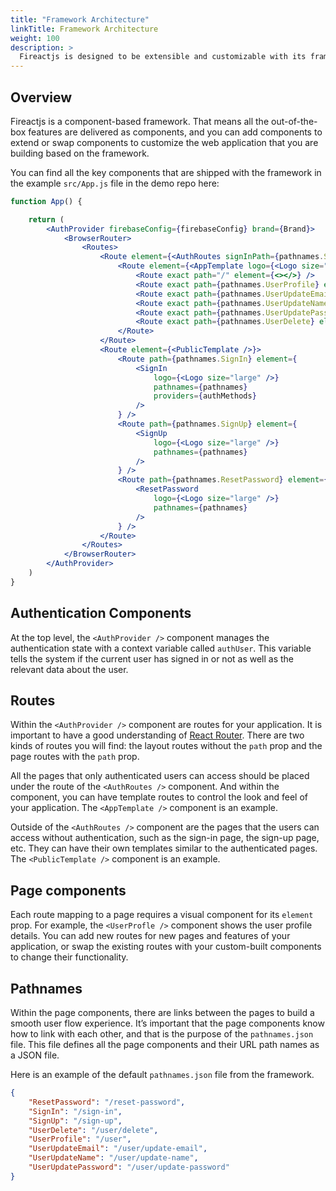 ```yaml
---
title: "Framework Architecture"
linkTitle: Framework Architecture
weight: 100
description: >
  Fireactjs is designed to be extensible and customizable with its framework architecture.
---
```

## Overview

Fireactjs is a component-based framework. That means all the out-of-the-box features are delivered as components, and you can add components to extend or swap components to customize the web application that you are building based on the framework.

You can find all the key components that are shipped with the framework in the example `src/App.js` file in the demo repo here:

```jsx
function App() {

	return (
		<AuthProvider firebaseConfig={firebaseConfig} brand={Brand}>
			<BrowserRouter>
				<Routes>
					<Route element={<AuthRoutes signInPath={pathnames.SignIn} loader={<Loader size="large" />} />} >
						<Route element={<AppTemplate logo={<Logo size="large" />} brand={Brand} toolBarMenu={<UserMenu pathnames={pathnames} />} drawerMenu={<MainMenu pathnames={pathnames}  />} />}>
							<Route exact path="/" element={<></>} />
							<Route exact path={pathnames.UserProfile} element={<UserProfile pathnames={pathnames} />} />
							<Route exact path={pathnames.UserUpdateEmail} element={<UserUpdateEmail pathnames={pathnames} />} />
							<Route exact path={pathnames.UserUpdateName} element={<UserUpdateName pathnames={pathnames} />} />
							<Route exact path={pathnames.UserUpdatePassword} element={<UserUpdatePassword pathnames={pathnames} />} />
							<Route exact path={pathnames.UserDelete} element={<UserDelete pathnames={pathnames} />} />
						</Route>
					</Route>
					<Route element={<PublicTemplate />}>
						<Route path={pathnames.SignIn} element={
							<SignIn
								logo={<Logo size="large" />}
								pathnames={pathnames}
								providers={authMethods}
							/>
						} />
						<Route path={pathnames.SignUp} element={
							<SignUp
								logo={<Logo size="large" />}
								pathnames={pathnames}
							/>
						} />
						<Route path={pathnames.ResetPassword} element={
							<ResetPassword
								logo={<Logo size="large" />}
								pathnames={pathnames}
							/>
						} />
					</Route>
				</Routes>
			</BrowserRouter>
		</AuthProvider>
	)
}
```

## Authentication Components

At the top level, the `<AuthProvider />` component manages the authentication state with a context variable called `authUser`. This variable tells the system if the current user has signed in or not as well as the relevant data about the user.

## Routes

Within the `<AuthProvider />` component are routes for your application. It is important to have a good understanding of [React Router](https://reactrouter.com/en/main/start/tutorial). There are two kinds of routes you will find: the layout routes without the `path` prop and the page routes with the `path` prop. 

All the pages that only authenticated users can access should be placed under the route of the `<AuthRoutes />` component. And within the component, you can have template routes to control the look and feel of your application. The `<AppTemplate />` component is an example.

Outside of the `<AuthRoutes />` component are the pages that the users can access without authentication, such as the sign-in page, the sign-up page, etc. They can have their own templates similar to the authenticated pages. The `<PublicTemplate />` component is an example.

## Page components

Each route mapping to a page requires a visual component for its `element` prop. For example, the `<UserProfle />` component shows the user profile details. You can add new routes for new pages and features of your application, or swap the existing routes with your custom-built components to change their functionality.

## Pathnames

Within the page components, there are links between the pages to build a smooth user flow experience. It’s important that the page components know how to link with each other, and that is the purpose of the `pathnames.json` file. This file defines all the page components and their URL path names as a JSON file.

Here is an example of the default `pathnames.json` file from the framework.

```json
{
    "ResetPassword": "/reset-password",
    "SignIn": "/sign-in",
    "SignUp": "/sign-up",
    "UserDelete": "/user/delete",
    "UserProfile": "/user",
    "UserUpdateEmail": "/user/update-email",
    "UserUpdateName": "/user/update-name",
    "UserUpdatePassword": "/user/update-password"
}
```